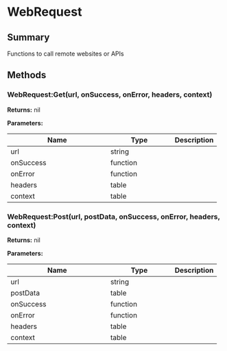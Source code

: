 
# WebRequest

## Summary

Functions to call remote websites or APIs




## Methods


### WebRequest:Get(url, onSuccess, onError, headers, context)



**Returns:** nil


**Parameters:**

<table data-full-width="false">
<thead><tr><th width="217">Name</th><th width="134">Type</th><th>Description</th></tr></thead>
<tbody><tr><td>url</td><td>string</td><td></td></tr>
<tr><td>onSuccess</td><td>function</td><td></td></tr>
<tr><td>onError</td><td>function</td><td></td></tr>
<tr><td>headers</td><td>table</td><td></td></tr>
<tr><td>context</td><td>table</td><td></td></tr></tbody></table>






### WebRequest:Post(url, postData, onSuccess, onError, headers, context)



**Returns:** nil


**Parameters:**

<table data-full-width="false">
<thead><tr><th width="217">Name</th><th width="134">Type</th><th>Description</th></tr></thead>
<tbody><tr><td>url</td><td>string</td><td></td></tr>
<tr><td>postData</td><td>table</td><td></td></tr>
<tr><td>onSuccess</td><td>function</td><td></td></tr>
<tr><td>onError</td><td>function</td><td></td></tr>
<tr><td>headers</td><td>table</td><td></td></tr>
<tr><td>context</td><td>table</td><td></td></tr></tbody></table>






